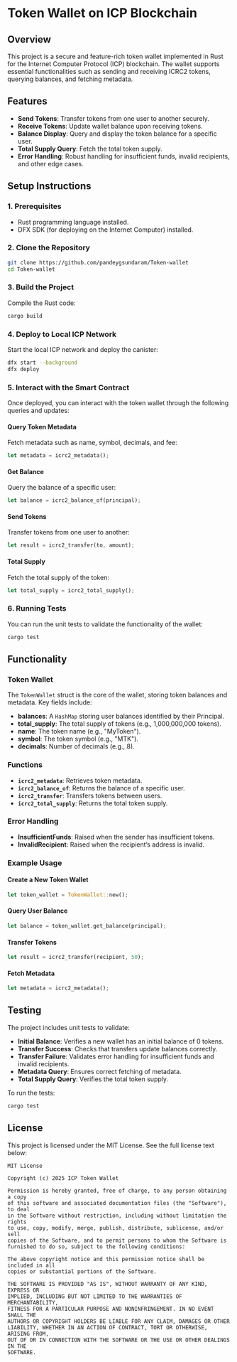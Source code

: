 # Token Wallet on ICP Blockchain

## Overview
This project is a secure and feature-rich token wallet implemented in Rust for the Internet Computer Protocol (ICP) blockchain. The wallet supports essential functionalities such as sending and receiving ICRC2 tokens, querying balances, and fetching metadata.

## Features
- **Send Tokens**: Transfer tokens from one user to another securely.
- **Receive Tokens**: Update wallet balance upon receiving tokens.
- **Balance Display**: Query and display the token balance for a specific user.
- **Total Supply Query**: Fetch the total token supply.
- **Error Handling**: Robust handling for insufficient funds, invalid recipients, and other edge cases.

## Setup Instructions

### 1. Prerequisites
- Rust programming language installed.
- DFX SDK (for deploying on the Internet Computer) installed.

### 2. Clone the Repository
```bash
git clone https://github.com/pandeygsundaram/Token-wallet
cd Token-wallet
```

### 3. Build the Project
Compile the Rust code:
```bash
cargo build
```

### 4. Deploy to Local ICP Network
Start the local ICP network and deploy the canister:
```bash
dfx start --background
dfx deploy
```

### 5. Interact with the Smart Contract
Once deployed, you can interact with the token wallet through the following queries and updates:

#### Query Token Metadata
Fetch metadata such as name, symbol, decimals, and fee:
```rust
let metadata = icrc2_metadata();
```

#### Get Balance
Query the balance of a specific user:
```rust
let balance = icrc2_balance_of(principal);
```

#### Send Tokens
Transfer tokens from one user to another:
```rust
let result = icrc2_transfer(to, amount);
```

#### Total Supply
Fetch the total supply of the token:
```rust
let total_supply = icrc2_total_supply();
```

### 6. Running Tests
You can run the unit tests to validate the functionality of the wallet:
```bash
cargo test
```

## Functionality

### Token Wallet
The `TokenWallet` struct is the core of the wallet, storing token balances and metadata. Key fields include:
- **balances**: A `HashMap` storing user balances identified by their Principal.
- **total_supply**: The total supply of tokens (e.g., 1,000,000,000 tokens).
- **name**: The token name (e.g., "MyToken").
- **symbol**: The token symbol (e.g., "MTK").
- **decimals**: Number of decimals (e.g., 8).

### Functions
- **`icrc2_metadata`**: Retrieves token metadata.
- **`icrc2_balance_of`**: Returns the balance of a specific user.
- **`icrc2_transfer`**: Transfers tokens between users.
- **`icrc2_total_supply`**: Returns the total token supply.

### Error Handling
- **InsufficientFunds**: Raised when the sender has insufficient tokens.
- **InvalidRecipient**: Raised when the recipient’s address is invalid.

### Example Usage
#### Create a New Token Wallet
```rust
let token_wallet = TokenWallet::new();
```

#### Query User Balance
```rust
let balance = token_wallet.get_balance(principal);
```

#### Transfer Tokens
```rust
let result = icrc2_transfer(recipient, 50);
```

#### Fetch Metadata
```rust
let metadata = icrc2_metadata();
```

## Testing
The project includes unit tests to validate:
- **Initial Balance**: Verifies a new wallet has an initial balance of 0 tokens.
- **Transfer Success**: Checks that transfers update balances correctly.
- **Transfer Failure**: Validates error handling for insufficient funds and invalid recipients.
- **Metadata Query**: Ensures correct fetching of metadata.
- **Total Supply Query**: Verifies the total token supply.

To run the tests:
```bash
cargo test
```

## License

This project is licensed under the MIT License. See the full license text below:

```
MIT License

Copyright (c) 2025 ICP Token Wallet

Permission is hereby granted, free of charge, to any person obtaining a copy
of this software and associated documentation files (the "Software"), to deal
in the Software without restriction, including without limitation the rights
to use, copy, modify, merge, publish, distribute, sublicense, and/or sell
copies of the Software, and to permit persons to whom the Software is
furnished to do so, subject to the following conditions:

The above copyright notice and this permission notice shall be included in all
copies or substantial portions of the Software.

THE SOFTWARE IS PROVIDED "AS IS", WITHOUT WARRANTY OF ANY KIND, EXPRESS OR
IMPLIED, INCLUDING BUT NOT LIMITED TO THE WARRANTIES OF MERCHANTABILITY,
FITNESS FOR A PARTICULAR PURPOSE AND NONINFRINGEMENT. IN NO EVENT SHALL THE
AUTHORS OR COPYRIGHT HOLDERS BE LIABLE FOR ANY CLAIM, DAMAGES OR OTHER
LIABILITY, WHETHER IN AN ACTION OF CONTRACT, TORT OR OTHERWISE, ARISING FROM,
OUT OF OR IN CONNECTION WITH THE SOFTWARE OR THE USE OR OTHER DEALINGS IN THE
SOFTWARE.
```

